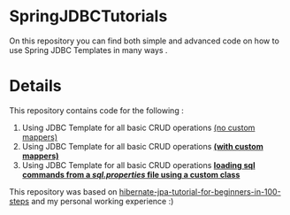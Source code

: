 # SpringJDBCTutorials
On this repository you can find both simple and advanced code on how to use Spring JDBC Templates in many ways .

# Details

This repository contains code for the following :

1) Using JDBC Template for all basic CRUD operations [(no custom mappers)](https://github.com/goxr3plus/SpringJDBC_AdvancedTutorials/blob/master/src/main/java/com/example/JDBCDemo/jdbc/PersonJDBCDao.java)
2) Using JDBC Template for all basic CRUD operations [**(with custom mappers)**](https://github.com/goxr3plus/SpringJDBC_AdvancedTutorials/blob/master/src/main/java/com/example/JDBCDemo/jdbc/PersonJDBCDaoWithMapper.java)
3) Using JDBC Template for all basic CRUD operations 
   [**loading sql commands from a *sql.properties* file using a custom class**](https://github.com/goxr3plus/SpringJDBC_AdvancedTutorials/blob/master/src/main/java/com/example/JDBCDemo/jdbc/advanced/PersonJDBCRepository.java)
   
This repository was based on [hibernate-jpa-tutorial-for-beginners-in-100-steps](https://www.udemy.com/hibernate-jpa-tutorial-for-beginners-in-100-steps/) and my personal working experience :)
